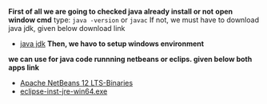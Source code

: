  **First of all we are going to checked java already install or not**
 **open window cmd**
  type:
  ``java -version`` or `javac`
 If not, we must have to download java jdk, given below download link
 - [java jdk](https://www.oracle.com/java/technologies/javase/jdk12-archive-downloads.html)
  **Then, we havo to setup windows environment**

 **we can use for java code runnning netbeans or eclips. given below both apps link**
 - [Apache NetBeans 12 LTS-Binaries](https://netbeans.apache.org/download/nb120/nb120.html)
 - [eclipse-inst-jre-win64.exe](https://www.eclipse.org/downloads/download.php?file=/oomph/epp/2020-09/R/eclipse-inst-jre-win64.exe)
